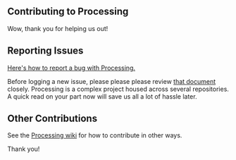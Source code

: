 ## Contributing to Processing

Wow, thank you for helping us out!

## Reporting Issues

[Here's how to report a bug with Processing.](https://github.com/processing/processing/wiki/Report-Bugs)

Before logging a new issue, please please please review [that document](https://github.com/processing/processing/wiki/Report-Bugs) closely. Processing is a complex project housed across several repositories. A quick read on your part now will save us all a lot of hassle later.

## Other Contributions

See the [Processing wiki](https://github.com/processing/processing/wiki#contribute) for how to contribute in other ways.

Thank you!
